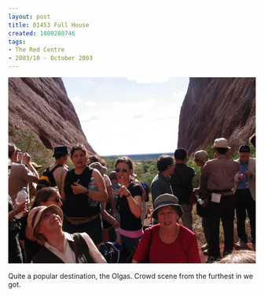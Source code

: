 ```yaml
---
layout: post
title: 01453 Full House
created: 1080280746
tags:
- The Red Centre
- 2003/10 - October 2003
---
```


<img src="/image/images/img_1453-373.jpg"/>

Quite a popular destination, the Olgas.  Crowd scene from the furthest in we got.
